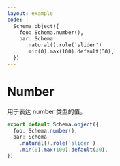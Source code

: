 ```yaml
---
layout: example
code: |
  Schema.object({
    foo: Schema.number(),
    bar: Schema
      .natural().role('slider')
      .min(0).max(100).default(30),
  })
---
```


# Number

用于表达 number 类型的值。

```ts
export default Schema.object({
  foo: Schema.number(),
  bar: Schema
    .natural().role('slider')
    .min(0).max(100).default(30),
})
```
